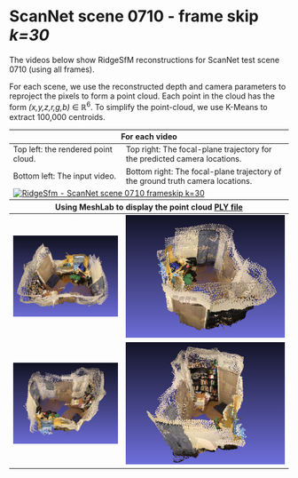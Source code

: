 # ScanNet scene 0710 - frame skip _k=30_

The videos below show RidgeSfM reconstructions for ScanNet test scene 0710 (using all frames).

For each scene, we use the reconstructed depth and camera parameters to reproject the pixels to form a point cloud.
Each point in the cloud has the form _(x,y,z,r,g,b)_ ∈ ℝ<sup>6</sup>.
To simplify the point-cloud, we use K-Means to extract 100,000 centroids.

<table style="table-layout: fixed; width: 100%;">
<thead>
  <tr>
    <th colspan="2">For each video</th>
  </tr>
</thead>
<tbody>
  <tr>
    <td>Top left: the rendered point cloud.<br></td>
    <td>Top right: The focal-plane trajectory for the predicted camera locations.</td>
  </tr>
  <tr>
    <td>Bottom left: The input video.</td>
    <td>Bottom right: The focal-plane trajectory of the ground truth camera locations.</td>
  </tr>
  <tr>
  <td colspan="2">
<a href="https://drive.google.com/file/d/1DfBu2_WlJ6upfvNtTpUXyoRt_6GG9Xo4/view" title="RidgeSfm - ScanNet scene 0710 frameskip k=30"><img src="scene3_frameskip1.jpg" alt="RidgeSfm - ScanNet scene 0710 frameskip k=30" /></a>
</td>
  </tr>
</tbody>

<thead>
  <tr>
    <th colspan="2">Using MeshLab to display the point cloud <a href="scene3_frameskip30.ply"> PLY file </a></th>
  </tr>
</thead>

<tr>
<td><img src="scene3_0.png" width="320" alt="ScanNet reconstruction" /></td>
<td><img src="scene3_1.png" width="320" alt="ScanNet reconstruction" /></td>
</tr>
<tr>
<td><img src="scene3_2.png" width="320" alt="ScanNet reconstruction" /></td>
<td><img src="scene3_3.png" width="320" alt="ScanNet reconstruction" /></td>
</tr>
</table>
